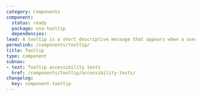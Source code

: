 ```yaml
---
category: Components
component:
  status: ready
  package: usa-tooltip
  dependencies:
lead: A tooltip is a short descriptive message that appears when a user hovers or focuses on an element.
permalink: /components/tooltip/
title: Tooltip
type: component
subnav:
- text: Tooltip accessibility tests
  href: /components/tooltip/accessibility-tests/
changelog:
  key: component-tooltip
---
```

